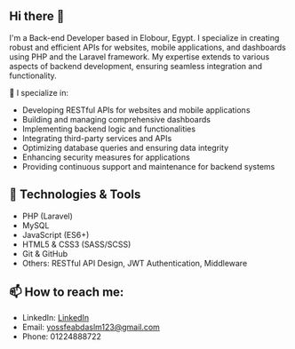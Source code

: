 ## Hi there 👋

I'm a Back-end Developer based in Elobour, Egypt. I specialize in creating robust and efficient APIs for websites, mobile applications, and dashboards using PHP and the Laravel framework. My expertise extends to various aspects of backend development, ensuring seamless integration and functionality.

🚀 I specialize in:

- Developing RESTful APIs for websites and mobile applications
- Building and managing comprehensive dashboards
- Implementing backend logic and functionalities
- Integrating third-party services and APIs
- Optimizing database queries and ensuring data integrity
- Enhancing security measures for applications
- Providing continuous support and maintenance for backend systems


## 🔧 Technologies & Tools
- PHP (Laravel)
- MySQL
- JavaScript (ES6+)
- HTML5 & CSS3 (SASS/SCSS)
- Git & GitHub
- Others: RESTful API Design, JWT Authentication, Middleware

## 📫 How to reach me:
- LinkedIn: [LinkedIn]([http://github.com](https://www.linkedin.com/in/yousef-abdelsalam-8b0b1820b))
- Email: [yossfeabdaslm123@gmail.com](yossfeabdaslm123@gmail.com)
- Phone: 01224888722

<!--
**3absy1/3absy1** is a ✨ _special_ ✨ repository because its `README.md` (this file) appears on your GitHub profile.

Here are some ideas to get you started:

- 🔭 I’m currently working on ...
- 🌱 I’m currently learning ...
- 👯 I’m looking to collaborate on ...
- 🤔 I’m looking for help with ...
- 💬 Ask me about ...
- 📫 How to reach me: ...
- 😄 Pronouns: ...
- ⚡ Fun fact: ...
-->
